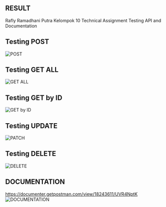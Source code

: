 ## RESULT
Rafly Ramadhani Putra
Kelompok 10
Technical Assignment Testing API and Documentation

## Testing POST
![POST](https://user-images.githubusercontent.com/90604200/145600988-f5294afb-6cec-49ca-907f-73bfd663f4fa.jpeg)

## Testing GET ALL
![GET ALL](https://user-images.githubusercontent.com/90604200/145601079-a3749bdf-c761-4916-a28f-b338753d880f.jpeg)

## Testing GET by ID
![GET by ID](https://user-images.githubusercontent.com/90604200/145601095-cc7a52ff-3b25-4132-8969-6860a8b905b6.jpeg)

## Testing UPDATE
![PATCH](https://user-images.githubusercontent.com/90604200/145601113-d06f29cd-b76c-41cf-aa2d-bb4ea0b49d06.jpeg)

## Testing DELETE
![DELETE](https://user-images.githubusercontent.com/90604200/145601141-959fbe25-0f1b-4a00-a6fe-099a59d969b8.jpeg)

## DOCUMENTATION
https://documenter.getpostman.com/view/18243611/UVR4NptK
![DOCUMENTATION](https://user-images.githubusercontent.com/90604200/145601971-c8f0a3d6-4f64-4176-b4a7-0d5677b25523.jpeg)

